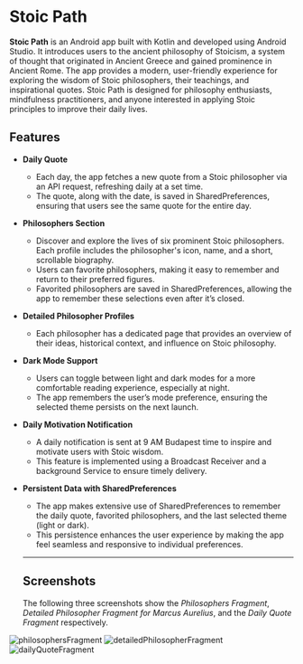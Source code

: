 # Stoic Path

**Stoic Path** is an Android app built with Kotlin and developed using Android Studio. It introduces users to the ancient philosophy of Stoicism, a system of thought that originated in Ancient Greece and gained prominence in Ancient Rome. The app provides a modern, user-friendly experience for exploring the wisdom of Stoic philosophers, their teachings, and inspirational quotes. Stoic Path is designed for philosophy enthusiasts, mindfulness practitioners, and anyone interested in applying Stoic principles to improve their daily lives.

## Features

- **Daily Quote**  
  - Each day, the app fetches a new quote from a Stoic philosopher via an API request, refreshing daily at a set time.
  - The quote, along with the date, is saved in SharedPreferences, ensuring that users see the same quote for the entire day.

- **Philosophers Section**  
  - Discover and explore the lives of six prominent Stoic philosophers. Each profile includes the philosopher's icon, name, and a short, scrollable biography.
  - Users can favorite philosophers, making it easy to remember and return to their preferred figures.
  - Favorited philosophers are saved in SharedPreferences, allowing the app to remember these selections even after it’s closed.

- **Detailed Philosopher Profiles**  
  - Each philosopher has a dedicated page that provides an overview of their ideas, historical context, and influence on Stoic philosophy.

- **Dark Mode Support**  
  - Users can toggle between light and dark modes for a more comfortable reading experience, especially at night.
  - The app remembers the user’s mode preference, ensuring the selected theme persists on the next launch.

- **Daily Motivation Notification**  
  - A daily notification is sent at 9 AM Budapest time to inspire and motivate users with Stoic wisdom.
  - This feature is implemented using a Broadcast Receiver and a background Service to ensure timely delivery.

- **Persistent Data with SharedPreferences**  
  - The app makes extensive use of SharedPreferences to remember the daily quote, favorited philosophers, and the last selected theme (light or dark).
  - This persistence enhances the user experience by making the app feel seamless and responsive to individual preferences.
 
  ---
  ## Screenshots
  The following three screenshots show the _Philosophers Fragment_, _Detailed Philosopher Fragment for Marcus Aurelius_, and the _Daily Quote Fragment_ respectively.
  
![philosophersFragment](https://github.com/user-attachments/assets/827be0a2-2c3e-42b3-a082-6304dcb51154)
![detailedPhilosopherFragment](https://github.com/user-attachments/assets/a3d10585-12e5-4087-9aee-1701c6c8d850)
![dailyQuoteFragment](https://github.com/user-attachments/assets/470fc785-aa0f-4bcf-802f-0624c3b30b1f)
